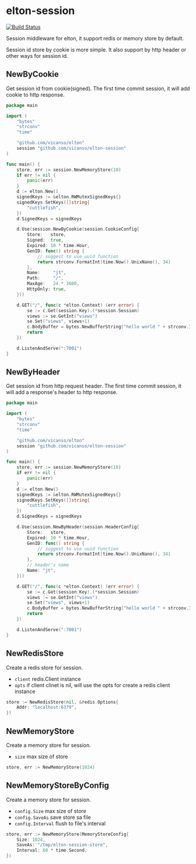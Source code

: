 # elton-session

[![Build Status](https://img.shields.io/travis/vicanso/elton-session.svg?label=linux+build)](https://travis-ci.org/vicanso/elton-session)

Session middleware for elton, it support redis or memory store by default.

Session id store by cookie is more simple. It also support by http header or other ways for session id. 

## NewByCookie

Get session id from cookie(signed). The first time commit session, it will add cookie to http response.

```go
package main

import (
	"bytes"
	"strconv"
	"time"

	"github.com/vicanso/elton"
	session "github.com/vicanso/elton-session"
)

func main() {
	store, err := session.NewMemoryStore(10)
	if err != nil {
		panic(err)
	}
	d := elton.New()
	signedKeys := &elton.RWMutexSignedKeys{}
	signedKeys.SetKeys([]string{
		"cuttlefish",
	})
	d.SignedKeys = signedKeys

	d.Use(session.NewByCookie(session.CookieConfig{
		Store:   store,
		Signed:  true,
		Expired: 10 * time.Hour,
		GenID: func() string {
			// suggest to use uuid function
			return strconv.FormatInt(time.Now().UnixNano(), 34)
		},
		Name:     "jt",
		Path:     "/",
		MaxAge:   24 * 3600,
		HttpOnly: true,
	}))

	d.GET("/", func(c *elton.Context) (err error) {
		se := c.Get(session.Key).(*session.Session)
		views := se.GetInt("views")
		se.Set("views", views+1)
		c.BodyBuffer = bytes.NewBufferString("hello world " + strconv.Itoa(views))
		return
	})

	d.ListenAndServe(":7001")
}

```

## NewByHeader

Get session id from http request header. The first time commit session, it will add a response's header to http response.

```go
package main

import (
	"bytes"
	"strconv"
	"time"

	"github.com/vicanso/elton"
	session "github.com/vicanso/elton-session"
)

func main() {
	store, err := session.NewMemoryStore(10)
	if err != nil {
		panic(err)
	}
	d := elton.New()
	signedKeys := &elton.RWMutexSignedKeys{}
	signedKeys.SetKeys([]string{
		"cuttlefish",
	})
	d.SignedKeys = signedKeys

	d.Use(session.NewByHeader(session.HeaderConfig{
		Store:   store,
		Expired: 10 * time.Hour,
		GenID: func() string {
			// suggest to use uuid function
			return strconv.FormatInt(time.Now().UnixNano(), 34)
		},
		// header's name
		Name: "jt",
	}))

	d.GET("/", func(c *elton.Context) (err error) {
		se := c.Get(session.Key).(*session.Session)
		views := se.GetInt("views")
		se.Set("views", views+1)
		c.BodyBuffer = bytes.NewBufferString("hello world " + strconv.Itoa(views))
		return
	})

	d.ListenAndServe(":7001")
}
```

## NewRedisStore

Create a redis store for session.

- `client` redis.Client instance
- `opts` if client clinet is nil, will use the opts for create a redis client instance

```go
store := NewRedisStore(nil, &redis.Options{
	Addr: "localhost:6379",
})
```

## NewMemoryStore

Create a memory store for session.

- `size` max size of store

```go
store, err := NewMemoryStore(1024)
```

## NewMemoryStoreByConfig

Create a memory store for session.

- `config.Size` max size of store
- `config.SaveAs` save store sa file
- `config.Interval` flush to file's interval


```go
store, err := NewMemoryStore(MemoryStoreConfig{
	Size: 1024,
	SaveAs: "/tmp/elton-session-store",
	Interval: 60 * time.Second,
})
```